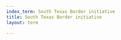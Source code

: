 ```yaml
---
index_term: South Texas Border initiative
title: South Texas Border initiative
layout: term

---
```

